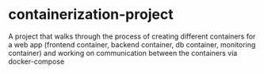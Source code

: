 # containerization-project
A project that walks through the process of creating different containers for a web app (frontend container, backend container, db container, monitoring container) and working on communication between the containers via docker-compose
